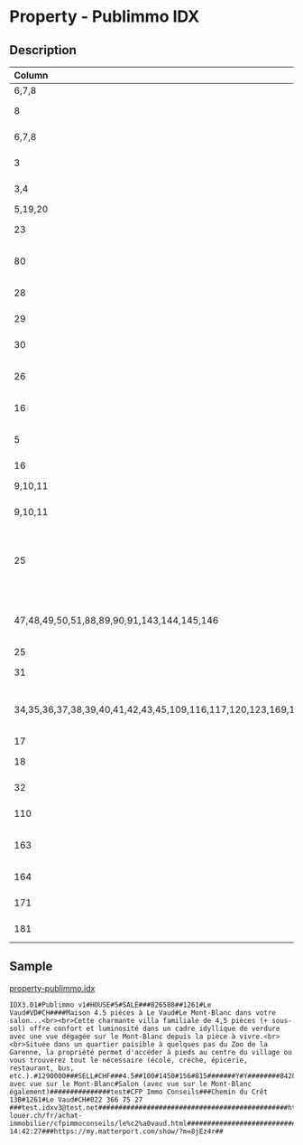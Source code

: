 # Property - Publimmo IDX

## Description

| Column | Type | Format | Description |
| :--- | :--- | :--- | :--- |
| 6,7,8 | string | [UID](https://en.wikipedia.org/wiki/Unique_identifier) | @rfDoc#ignore |
| 8 | string | [String](https://en.wikipedia.org/wiki/String_(computer_science)) | Property ID in your system |
| 6,7,8 | string | [String](https://en.wikipedia.org/wiki/String_(computer_science)) | Property reference |
| 3 | string | [Property Category](../values/property_category_id.md) | Property category |
| 3,4 | string | [Property Subcategory](../values/property_subcategory_id.md) | Property subcategory |
| 5,19,20 | integer | [Number](https://en.wikipedia.org/wiki/Integer) | Property price |
| 23 | string | [Currency](../values/currency_id.md) | Property currency |
| 80 | string | [UID](https://en.wikipedia.org/wiki/Unique_identifier) | User ID of the main broker in charge |
| 28 | integer | [Number](https://en.wikipedia.org/wiki/Integer) | Property habitable area |
| 29 | integer | [Number](https://en.wikipedia.org/wiki/Integer) | Property land area |
| 30 | integer | [Number](https://en.wikipedia.org/wiki/Integer) | Property usable area |
| 26 | Float |  | Property number of rooms |
| 16 | string | [Property Availability](../values/property_availability_id.md) | Property availability |
| 5 | string | [Transaction Type](../values/transaction_type_id.md) | Property transaction type |
| 16 | date | d.m.Y | d-m-Y | Y-m-d | Property availability date |
| 9,10,11 | json | { "location_level": country|canton|district|zone|city|quarter, "location_name": string, "zip": string, "line1": string, "line2": string, "line3": string, "environment_id": string, "altitude": string, "longitude": string, "latitude": string } | Property real location |
| 9,10,11 | json | { "location_level": country|canton|district|zone|city|quarter, "location_name": string, "zip": string, "line1": string, "line2": string, "line3": string, "environment_id": string, "altitude": string, "longitude": string, "latitude": string } | Property alternate location |
| 25 | json | { "filename": string, "is_brochure"?: boolean, "is_plan"?: boolean } | Semicolon separated list of documents |
| 47,48,49,50,51,88,89,90,91,143,144,145,146 | json | { "filename": string, "brochure_page"?: 0|0.5|1, "is_website"?: boolean, "is_portal"?: boolean, "is_plan"?: boolean } | Semicolon separated list of photos |
| 25 | integer | [Number](https://en.wikipedia.org/wiki/Integer) | Property floor |
| 31 | integer | [Number](https://en.wikipedia.org/wiki/Integer) | Property volume |
| 34,35,36,37,38,39,40,41,42,43,45,109,116,117,120,123,169,175 | json | { "amenity_id": string, "amenity_value": string } | amenities |
| 17 | string | [String](https://en.wikipedia.org/wiki/String_(computer_science)) | Property title |
| 18 | string | [String](https://en.wikipedia.org/wiki/String_(computer_science)) | Property description |
| 32 | integer | [Number](https://en.wikipedia.org/wiki/Integer) | Property year build |
| 110 | string | [String](https://en.wikipedia.org/wiki/String_(computer_science)) | Property ceiling height |
| 163 | integer | [Number](https://en.wikipedia.org/wiki/Integer) | Property number of floors |
| 164 | integer | [Number](https://en.wikipedia.org/wiki/Integer) | Property year renovated |
| 171 | boolean | [Boolean](https://en.wikipedia.org/wiki/Boolean_data_type) | property is new |
| 181 | string | [String](https://en.wikipedia.org/wiki/String_(computer_science)) | Property visit3d |

## Sample

[property-publimmo.idx](../samples/property-publimmo.idx)
```
IDX3.01#Publimmo v1#HOUSE#5#SALE###826588##1261#Le Vaud#VD#CH####Maison 4.5 pièces à Le Vaud#Le Mont-Blanc dans votre salon...<br><br>Cette charmante villa familiale de 4,5 pièces (+ sous-sol) offre confort et luminosité dans un cadre idyllique de verdure avec une vue dégagée sur le Mont-Blanc depuis la pièce à vivre.<br><br>Située dans un quartier paisible à quelques pas du Zoo de la Garenne, la propriété permet d'accéder à pieds au centre du village ou vous trouverez tout le nécessaire (école, crèche, épicerie, restaurant, bus, etc.).#1290000###SELL#CHF###4.5##100#1450#156#815#######Y#Y########8428753.jpg#8428754.jpg#8428755.jpg####Terrasse avec vue sur le Mont-Blanc#Salon (avec vue sur le Mont-Blanc également)###############test#CFP Immo Conseils###Chemin du Crêt 13B#1261#Le Vaud#CH#022 366 75 27 ###test.idxv3@test.net###############################################http://www.acheter-louer.ch/fr/achat-immobilier/cfpimmoconseils/le%c2%a0vaud.html###################################################01.12.2022 14:42:27###https://my.matterport.com/show/?m=8jEz4r##
```
